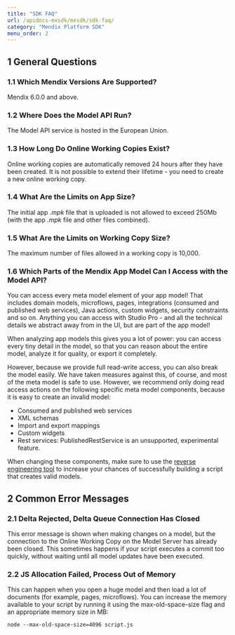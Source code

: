 ```yaml
---
title: "SDK FAQ"
url: /apidocs-mxsdk/mxsdk/sdk-faq/
category: "Mendix Platform SDK"
menu_order: 2
---
```


## 1 General Questions

### 1.1 Which Mendix Versions Are Supported?

Mendix 6.0.0 and above.

### 1.2 Where Does the Model API Run?

The Model API service is hosted in the European Union.

### 1.3 How Long Do Online Working Copies Exist?

Online working copies are automatically removed 24 hours after they have been created. It is not possible to extend their lifetime - you need to create a new online working copy.

### 1.4 What Are the Limits on App Size?

The initial app *.mpk* file that is uploaded is not allowed to exceed 250Mb (with the app *.mpk* file and other files combined).

### 1.5 What Are the Limits on Working Copy Size?

The maximum number of files allowed in a working copy is 10,000.

### 1.6 Which Parts of the Mendix App Model Can I Access with the Model API?

You can access every meta model element of your app model! That includes domain models, microflows, pages, integrations (consumed and published web services), Java actions, custom widgets, security constraints and so on. Anything you can access with Studio Pro - and all the technical details we abstract away from in the UI, but are part of the app model!

When analyzing app models this gives you a lot of power: you can access every tiny detail in the model, so that you can reason about the entire model, analyze it for quality, or export it completely.

However, because we provide full read-write access, you can also break the model easily. We have taken measures against this, of course, and most of the meta model is safe to use. However, we recommend only doing read access actions on the following specific meta model components, because it is easy to create an invalid model:

*   Consumed and published web services
*   XML schemas
*   Import and export mappings
*   Custom widgets
*   Rest services: PublishedRestService is an unsupported, experimental feature.

When changing these components, make sure to use the [reverse engineering tool](generating-code-from-the-model) to increase your chances of successfully building a script that creates valid models.

## 2 Common Error Messages

### 2.1 Delta Rejected, Delta Queue Connection Has Closed

This error message is shown when making changes on a model, but the connection to the Online Working Copy on the Model Server has already been closed. This sometimes happens if your script executes a commit too quickly, without waiting until all model updates have been executed.

### 2.2 JS Allocation Failed, Process Out of Memory

This can happen when you open a huge model and then load a lot of documents (for example, pages, microflows). You can increase the memory available to your script by running it using the max-old-space-size flag and an appropriate memory size in MB:

`node --max-old-space-size=4096 script.js`
